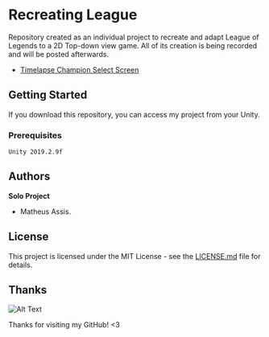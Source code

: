 # Recreating League
Repository created as an individual project to recreate and adapt League of Legends to a 2D Top-down view game. All of its creation is being recorded and will be posted afterwards.

- [Timelapse Champion Select Screen](https://www.linkedin.com/feed/update/urn:li:activity:6622481490976534528/)

## Getting Started

If you download this repository, you can access my project from your Unity.

### Prerequisites

```
Unity 2019.2.9f
```

## Authors

**Solo Project**
* Matheus Assis.

## License

This project is licensed under the MIT License - see the [LICENSE.md](LICENSE.md) file for details.

## Thanks

![Alt Text](https://media.giphy.com/media/vFKqnCdLPNOKc/giphy.gif)

Thanks for visiting my GitHub! <3

